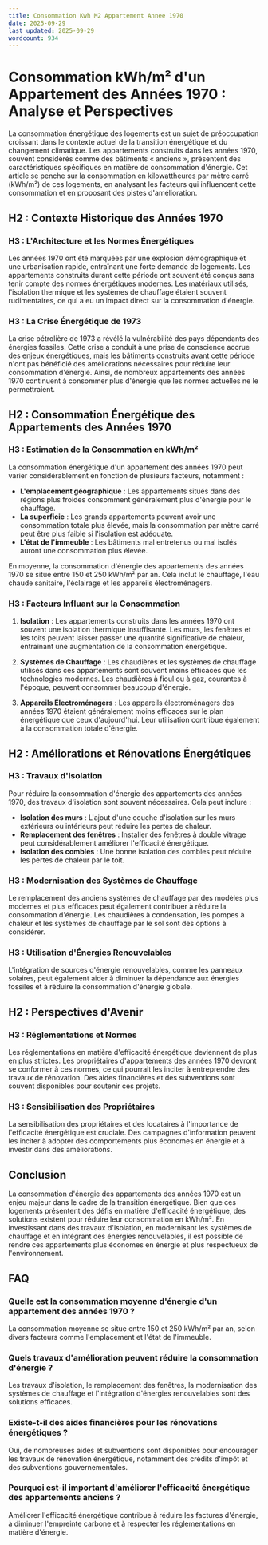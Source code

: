 ```yaml
---
title: Consommation Kwh M2 Appartement Annee 1970
date: 2025-09-29
last_updated: 2025-09-29
wordcount: 934
---
```


# Consommation kWh/m² d'un Appartement des Années 1970 : Analyse et Perspectives

La consommation énergétique des logements est un sujet de préoccupation croissant dans le contexte actuel de la transition énergétique et du changement climatique. Les appartements construits dans les années 1970, souvent considérés comme des bâtiments « anciens », présentent des caractéristiques spécifiques en matière de consommation d'énergie. Cet article se penche sur la consommation en kilowattheures par mètre carré (kWh/m²) de ces logements, en analysant les facteurs qui influencent cette consommation et en proposant des pistes d'amélioration.

## H2 : Contexte Historique des Années 1970

### H3 : L'Architecture et les Normes Énergétiques

Les années 1970 ont été marquées par une explosion démographique et une urbanisation rapide, entraînant une forte demande de logements. Les appartements construits durant cette période ont souvent été conçus sans tenir compte des normes énergétiques modernes. Les matériaux utilisés, l'isolation thermique et les systèmes de chauffage étaient souvent rudimentaires, ce qui a eu un impact direct sur la consommation d'énergie.

### H3 : La Crise Énergétique de 1973

La crise pétrolière de 1973 a révélé la vulnérabilité des pays dépendants des énergies fossiles. Cette crise a conduit à une prise de conscience accrue des enjeux énergétiques, mais les bâtiments construits avant cette période n'ont pas bénéficié des améliorations nécessaires pour réduire leur consommation d'énergie. Ainsi, de nombreux appartements des années 1970 continuent à consommer plus d'énergie que les normes actuelles ne le permettraient.

## H2 : Consommation Énergétique des Appartements des Années 1970

### H3 : Estimation de la Consommation en kWh/m²

La consommation énergétique d'un appartement des années 1970 peut varier considérablement en fonction de plusieurs facteurs, notamment :

- **L'emplacement géographique** : Les appartements situés dans des régions plus froides consomment généralement plus d'énergie pour le chauffage.
- **La superficie** : Les grands appartements peuvent avoir une consommation totale plus élevée, mais la consommation par mètre carré peut être plus faible si l'isolation est adéquate.
- **L'état de l'immeuble** : Les bâtiments mal entretenus ou mal isolés auront une consommation plus élevée.

En moyenne, la consommation d'énergie des appartements des années 1970 se situe entre 150 et 250 kWh/m² par an. Cela inclut le chauffage, l'eau chaude sanitaire, l'éclairage et les appareils électroménagers.

### H3 : Facteurs Influant sur la Consommation

1. **Isolation** : Les appartements construits dans les années 1970 ont souvent une isolation thermique insuffisante. Les murs, les fenêtres et les toits peuvent laisser passer une quantité significative de chaleur, entraînant une augmentation de la consommation énergétique.

2. **Systèmes de Chauffage** : Les chaudières et les systèmes de chauffage utilisés dans ces appartements sont souvent moins efficaces que les technologies modernes. Les chaudières à fioul ou à gaz, courantes à l'époque, peuvent consommer beaucoup d'énergie.

3. **Appareils Électroménagers** : Les appareils électroménagers des années 1970 étaient généralement moins efficaces sur le plan énergétique que ceux d'aujourd'hui. Leur utilisation contribue également à la consommation totale d'énergie.

## H2 : Améliorations et Rénovations Énergétiques

### H3 : Travaux d'Isolation

Pour réduire la consommation d'énergie des appartements des années 1970, des travaux d'isolation sont souvent nécessaires. Cela peut inclure :

- **Isolation des murs** : L'ajout d'une couche d'isolation sur les murs extérieurs ou intérieurs peut réduire les pertes de chaleur.
- **Remplacement des fenêtres** : Installer des fenêtres à double vitrage peut considérablement améliorer l'efficacité énergétique.
- **Isolation des combles** : Une bonne isolation des combles peut réduire les pertes de chaleur par le toit.

### H3 : Modernisation des Systèmes de Chauffage

Le remplacement des anciens systèmes de chauffage par des modèles plus modernes et plus efficaces peut également contribuer à réduire la consommation d'énergie. Les chaudières à condensation, les pompes à chaleur et les systèmes de chauffage par le sol sont des options à considérer.

### H3 : Utilisation d'Énergies Renouvelables

L'intégration de sources d'énergie renouvelables, comme les panneaux solaires, peut également aider à diminuer la dépendance aux énergies fossiles et à réduire la consommation d'énergie globale.

## H2 : Perspectives d'Avenir

### H3 : Réglementations et Normes

Les réglementations en matière d'efficacité énergétique deviennent de plus en plus strictes. Les propriétaires d'appartements des années 1970 devront se conformer à ces normes, ce qui pourrait les inciter à entreprendre des travaux de rénovation. Des aides financières et des subventions sont souvent disponibles pour soutenir ces projets.

### H3 : Sensibilisation des Propriétaires

La sensibilisation des propriétaires et des locataires à l'importance de l'efficacité énergétique est cruciale. Des campagnes d'information peuvent les inciter à adopter des comportements plus économes en énergie et à investir dans des améliorations.

## Conclusion

La consommation d'énergie des appartements des années 1970 est un enjeu majeur dans le cadre de la transition énergétique. Bien que ces logements présentent des défis en matière d'efficacité énergétique, des solutions existent pour réduire leur consommation en kWh/m². En investissant dans des travaux d'isolation, en modernisant les systèmes de chauffage et en intégrant des énergies renouvelables, il est possible de rendre ces appartements plus économes en énergie et plus respectueux de l'environnement.

## FAQ

### Quelle est la consommation moyenne d'énergie d'un appartement des années 1970 ?

La consommation moyenne se situe entre 150 et 250 kWh/m² par an, selon divers facteurs comme l'emplacement et l'état de l'immeuble.

### Quels travaux d'amélioration peuvent réduire la consommation d'énergie ?

Les travaux d'isolation, le remplacement des fenêtres, la modernisation des systèmes de chauffage et l'intégration d'énergies renouvelables sont des solutions efficaces.

### Existe-t-il des aides financières pour les rénovations énergétiques ?

Oui, de nombreuses aides et subventions sont disponibles pour encourager les travaux de rénovation énergétique, notamment des crédits d'impôt et des subventions gouvernementales.

### Pourquoi est-il important d'améliorer l'efficacité énergétique des appartements anciens ?

Améliorer l'efficacité énergétique contribue à réduire les factures d'énergie, à diminuer l'empreinte carbone et à respecter les réglementations en matière d'énergie.